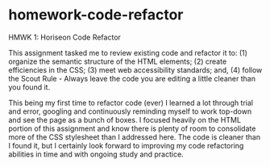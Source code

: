# homework-code-refactor
HMWK 1: Horiseon Code Refactor

This assignment tasked me to review existing code and refactor it to: (1) organize the semantic structure of the HTML elements; (2) create efficiencies in the CSS; (3) meet web accessibility standards; and, (4) follow the Scout Rule - Always leave the code you are editing a little cleaner than you found it.

This being my first time to refactor code (ever) I learned a lot through trial and error, googling and continuously reminding myself to work top-down and see the page as a bunch of boxes. I focused heavily on the HTML portion of this assignment and know there is plenty of room to consolidate more of the CSS stylesheet than I addressed here. The code is cleaner than I found it, but I certainly look forward to improving my code refactoring abilities in time and with ongoing study and practice.

